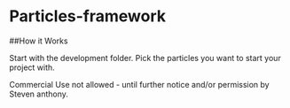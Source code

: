 # Particles-framework

##How it Works

Start with the development folder. Pick the particles you want to start your project with. 








Commercial Use not allowed - until further notice and/or permission by Steven anthony.   
